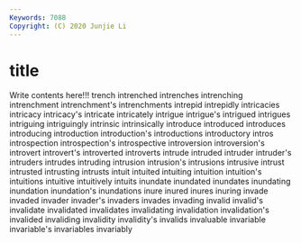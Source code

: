 ```yaml
---
Keywords: 7088
Copyright: (C) 2020 Junjie Li
---
```


# title

Write contents here!!!
trench 
intrenched 
intrenches 
intrenching 
intrenchment 
intrenchment's
intrenchments 
intrepid 
intrepidly 
intricacies 
intricacy 
intricacy's 
intricate 
intricately 
intrigue 
intrigue's
intrigued 
intrigues 
intriguing 
intriguingly 
intrinsic 
intrinsically 
introduce 
introduced 
introduces 
introducing
introduction 
introduction's 
introductions 
introductory 
intros 
introspection 
introspection's 
introspective 
introversion 
introversion's
introvert 
introvert's 
introverted 
introverts 
intrude 
intruded 
intruder 
intruder's 
intruders 
intrudes
intruding 
intrusion 
intrusion's 
intrusions 
intrusive 
intrust 
intrusted 
intrusting 
intrusts 
intuit
intuited 
intuiting 
intuition 
intuition's 
intuitions 
intuitive 
intuitively 
intuits 
inundate 
inundated
inundates 
inundating 
inundation 
inundation's 
inundations 
inure 
inured 
inures 
inuring 
invade
invaded 
invader 
invader's 
invaders 
invades 
invading 
invalid 
invalid's 
invalidate 
invalidated
invalidates 
invalidating 
invalidation 
invalidation's 
invalided 
invaliding 
invalidity 
invalidity's 
invalids 
invaluable
invariable 
invariable's 
invariables 
invariably 
